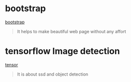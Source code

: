# bootstrap
[bootstrap](http://bootstrapk.com/getting-started/#examples)
>It helps to make beautiful web page without any affort

# tensorflow Image detection
[tensor](http://solarisailab.com/archives/2387)
>It is about ssd and object detection
